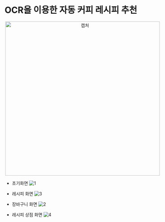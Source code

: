# OCR을 이용한 자동 커피 레시피 추천

<p align="center"><img width="500" alt="캡처" src="https://github.com/KKKJJJSSS/BusinessCard/assets/118191869/969fa3e7-cfa9-47f1-900d-42a09d0b4bc1"></p>

- 초기화면
![1](https://github.com/KKKJJJSSS/Beanbox/assets/118191869/c0c781fe-3bcf-4cc0-b7aa-fbe6837253ca)

- 레시피 화면
![3](https://github.com/KKKJJJSSS/Beanbox/assets/118191869/ab1baf38-ae97-49ff-9acd-60611e547a28)

- 장바구니 화면
![2](https://github.com/KKKJJJSSS/Beanbox/assets/118191869/96c343a9-5b6c-4fe7-8f33-987c83c4d566)

- 레시피 상점 화면
![4](https://github.com/KKKJJJSSS/Beanbox/assets/118191869/bca04e64-27da-43fe-b0fc-77ed8740503b)
